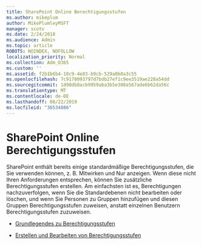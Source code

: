 ```yaml
---
title: SharePoint Online Berechtigungsstufen
ms.author: mikeplum
author: MikePlumleyMSFT
manager: scotv
ms.date: 2/24/2018
ms.audience: Admin
ms.topic: article
ROBOTS: NOINDEX, NOFOLLOW
localization_priority: Normal
ms.collection: Adm_O365
ms.custom: ''
ms.assetid: f2b1b6b4-10c9-4e83-b9cb-529a0b8a3c55
ms.openlocfilehash: 7c9170093797d7bdb27ef1c9ee3519ae228a54dd
ms.sourcegitcommit: 1d98db8acb9959aba3b5e308a567ade6b62da56c
ms.translationtype: MT
ms.contentlocale: de-DE
ms.lasthandoff: 08/22/2019
ms.locfileid: "36534886"
---
```

# <a name="sharepoint-online-permission-levels"></a>SharePoint Online Berechtigungsstufen

SharePoint enthält bereits einige standardmäßige Berechtigungsstufen, die Sie verwenden können, z. B. Mitwirken und Nur anzeigen. Wenn diese nicht Ihren Anforderungen entsprechen, können Sie zusätzliche Berechtigungsstufen erstellen. Am einfachsten ist es, Berechtigungen nachzuverfolgen, wenn Sie die Standardebenen nicht bearbeiten oder löschen, und wenn Sie Personen zu Gruppen hinzufügen und diesen Gruppen Berechtigungsstufen zuweisen, anstatt einzelnen Benutzern Berechtigungsstufen zuzuweisen.
  
- [Grundlegendes zu Berechtigungsstufen](https://go.microsoft.com/fwlink/?linkid=867071)
    
- [Erstellen und Bearbeiten von Berechtigungsstufen](https://go.microsoft.com/fwlink/?linkid=867072)
    

